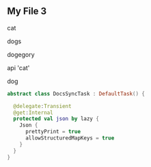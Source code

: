 ## My File 3

<!---docusync cats-to-dogs,dogs-to-cats-->

cat

dogs

dogegory

api 'cat'

dog

<!---/docusync-->

<!---docusync code-->

```kotlin
abstract class DocsSyncTask : DefaultTask() {

  @delegate:Transient
  @get:Internal
  protected val json by lazy {
    Json {
      prettyPrint = true
      allowStructuredMapKeys = true
    }
  }
}
```

<!---/docusync-->
